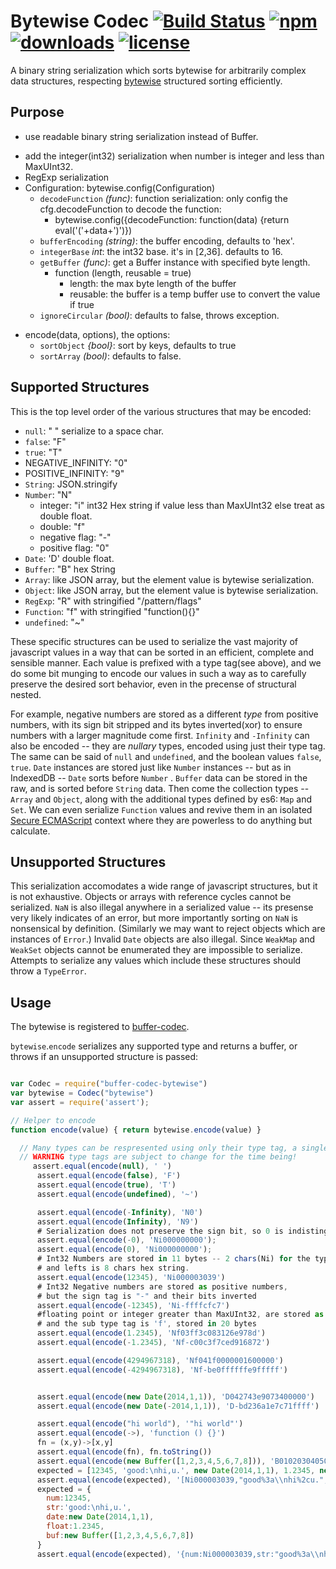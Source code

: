 # Bytewise Codec [![Build Status](https://img.shields.io/travis/snowyu/node-buffer-codec-bytewise/master.png)](http://travis-ci.org/snowyu/node-buffer-codec-bytewise) [![npm](https://img.shields.io/npm/v/buffer-codec-bytewise.svg)](https://npmjs.org/package/buffer-codec-bytewise) [![downloads](https://img.shields.io/npm/dm/buffer-codec-bytewise.svg)](https://npmjs.org/package/buffer-codec-bytewise) [![license](https://img.shields.io/npm/l/buffer-codec-bytewise.svg)](https://npmjs.org/package/buffer-codec-bytewise) 


A binary string serialization which sorts bytewise for arbitrarily complex data structures, respecting [bytewise](https://github.com/deanlandolt/bytewise) structured sorting efficiently.

## Purpose

* use readable binary string serialization instead of Buffer.
+ add the integer(int32) serialization when number is integer and less than MaxUInt32.
+ RegExp serialization
+ Configuration: bytewise.config(Configuration)
  * `decodeFunction` *(func)*: function serialization: only config the cfg.decodeFunction to decode the function:
    * bytewise.config({decodeFunction: function(data) {return eval('('+data+')')})
  * `bufferEncoding` *(string)*: the buffer encoding, defaults to 'hex'.
  * `integerBase` *int*: the int32 base. it's in [2,36]. defaults to 16.
  * `getBuffer` *(func)*: get a Buffer instance with specified byte length.
    * function (length, reusable = true)
      * length: the max byte length of the buffer
      * reusable: the buffer is a temp buffer use to convert the value if true
  * `ignoreCircular` *(bool)*: defaults to false, throws exception.
* encode(data, options), the options:
  * `sortObject` *{bool}*: sort by keys, defaults to true
  * `sortArray` *(bool)*: defaults to false.


## Supported Structures

This is the top level order of the various structures that may be encoded:

* `null`: " " serialize to a space char.
* `false`: "F"
* `true`: "T"
* NEGATIVE_INFINITY: "0"
* POSITIVE_INFINITY: "9"
* `String`: JSON.stringify
* `Number`: "N"
  * integer: "i" int32 Hex string if value less than MaxUInt32 else treat as double float.
  * double: "f"
  * negative flag: "-"
  * positive flag: "0"
* `Date`: 'D' double float.
* `Buffer`: "B" hex String
* `Array`: like JSON array, but the element value is bytewise serialization.
* `Object`: like JSON array, but the element value is bytewise serialization.
* `RegExp`: "R" with stringified "/pattern/flags"
* `Function`: "f" with stringified "function(){}"
* `undefined`: "~"


These specific structures can be used to serialize the vast majority of javascript values in a way that can be sorted in an efficient, complete and sensible manner. Each value is prefixed with a type tag(see above), and we do some bit munging to encode our values in such a way as to carefully preserve the desired sort behavior, even in the precense of structural nested.

For example, negative numbers are stored as a different *type* from positive numbers, with its sign bit stripped and its bytes inverted(xor) to ensure numbers with a larger magnitude come first. `Infinity` and `-Infinity` can also be encoded -- they are *nullary* types, encoded using just their type tag. The same can be said of `null` and `undefined`, and the boolean values `false`, `true`. `Date` instances are stored just like `Number` instances -- but as in IndexedDB -- `Date` sorts before `Number` . `Buffer` data can be stored in the raw, and is sorted before `String` data. Then come the collection types -- `Array` and `Object`, along with the additional types defined by es6: `Map` and `Set`. We can even serialize `Function` values and revive them in an isolated [Secure ECMAScript](https://code.google.com/p/es-lab/wiki/SecureEcmaScript) context where they are powerless to do anything but calculate.

## Unsupported Structures

This serialization accomodates a wide range of javascript structures, but it is not exhaustive. Objects or arrays with reference cycles cannot be serialized. `NaN` is also illegal anywhere in a serialized value -- its presense very likely indicates of an error, but more importantly sorting on `NaN` is nonsensical by definition. (Similarly we may want to reject objects which are instances of `Error`.) Invalid `Date` objects are also illegal. Since `WeakMap` and `WeakSet` objects cannot be enumerated they are impossible to serialize. Attempts to serialize any values which include these structures should throw a `TypeError`.


## Usage

The bytewise is registered to [buffer-codec](https://github.com/snowyu/node-buffer-codec).

`bytewise`.`encode` serializes any supported type and returns a buffer, or throws if an unsupported structure is passed:

```js

var Codec = require("buffer-codec-bytewise")
var bytewise = Codec("bytewise")
var assert = require('assert');

// Helper to encode
function encode(value) { return bytewise.encode(value) }

  // Many types can be respresented using only their type tag, a single byte
  // WARNING type tags are subject to change for the time being!
     assert.equal(encode(null), ' ')
      assert.equal(encode(false), 'F')
      assert.equal(encode(true), 'T')
      assert.equal(encode(undefined), '~')

      assert.equal(encode(-Infinity), 'N0')
      assert.equal(encode(Infinity), 'N9')
      # Serialization does not preserve the sign bit, so 0 is indistinguishable from -0
      assert.equal(encode(-0), 'Ni000000000');
      assert.equal(encode(0), 'Ni000000000');
      # Int32 Numbers are stored in 11 bytes -- 2 chars(Ni) for the type tag and 1 char for the sign
      # and lefts is 8 chars hex string.
      assert.equal(encode(12345), 'Ni000003039')
      # Int32 Negative numbers are stored as positive numbers, 
      # but the sign tag is "-" and their bits inverted
      assert.equal(encode(-12345), 'Ni-ffffcfc7')
      #floating point or integer greater than MaxUInt32, are stored as IEEE 754 doubles
      # and the sub type tag is 'f', stored in 20 bytes
      assert.equal(encode(1.2345), 'Nf03ff3c083126e978d')
      assert.equal(encode(-1.2345), 'Nf-c00c3f7ced916872')

      assert.equal(encode(4294967318), 'Nf041f0000001600000')
      assert.equal(encode(-4294967318), 'Nf-be0ffffffe9fffff')


      assert.equal(encode(new Date(2014,1,1)), 'D042743e9073400000')
      assert.equal(encode(new Date(-2014,1,1)), 'D-bd236a1e7c71ffff')

      assert.equal(encode("hi world"), '"hi world"')
      assert.equal(encode(->), 'function () {}')
      fn = (x,y)->[x,y]
      assert.equal(encode(fn), fn.toString())
      assert.equal(encode(new Buffer([1,2,3,4,5,6,7,8])), 'B0102030405060708')
      expected = [12345, 'good:\nhi,u.', new Date(2014,1,1), 1.2345, new Buffer([1,2,3,4,5,6,7,8])]
      assert.equal(encode(expected), '[Ni000003039,"good%3a\\nhi%2cu.",D042743e9073400000,Nf03ff3c083126e978d,B0102030405060708]')
      expected = {
        num:12345,
        str:'good:\nhi,u.',
        date:new Date(2014,1,1),
        float:1.2345,
        buf:new Buffer([1,2,3,4,5,6,7,8])
      }
      assert.equal(encode(expected), '{num:Ni000003039,str:"good%3a\\nhi%2cu.",date:D042743e9073400000,float:Nf03ff3c083126e978d,buf:B0102030405060708}')
```
